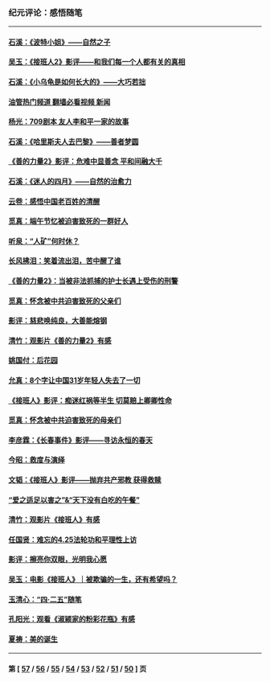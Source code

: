 ### 纪元评论：感悟随笔
---
#### [石溪：《波特小姐》——自然之子](../../pages/nsc1035/n14048291.md?08060330) 
#### [吴玉：《接班人2》影评——和我们每一个人都有关的真相](../../pages/nsc1035/n14041114.md?08060330) 
#### [石溪：《小乌龟是如何长大的》——大巧若拙](../../pages/nsc1035/n14037479.md?08060330) 
#### [油管热门频道 翻墙必看视频 新闻](ok?08060330)
#### [杨光：709剧本 友人李和平一家的故事](../../pages/nsc1035/n14032047.md?08060330) 
#### [石溪：《哈里斯夫人去巴黎》——善者梦圆](../../pages/nsc1035/n14031778.md?08060330) 
#### [《善的力量2》影评：危难中显善念 平和间融大千](../../pages/nsc1035/n14028390.md?08060330) 
#### [石溪：《迷人的四月》——自然的治愈力](../../pages/nsc1035/n14027049.md?08060330) 
#### [云卷：感悟中国老百姓的清醒](../../pages/nsc1035/n14025152.md?08060330) 
#### [觅真：端午节忆被迫害致死的一群好人](../../pages/nsc1035/n14020985.md?08060330) 
#### [听泉：“人矿”何时休？](../../pages/nsc1035/n14016609.md?08060330) 
#### [长风拂泪：笑着流出泪，苦中醒了谁](../../pages/nsc1035/n14016469.md?08060330) 
#### [《善的力量2》：当被非法抓捕的护士长遇上受伤的刑警](../../pages/nsc1035/n14015561.md?08060330) 
#### [觅真：怀念被中共迫害致死的父亲们](../../pages/nsc1035/n14014258.md?08060330) 
#### [影评：慈悲唤纯良，大善能熔钢](../../pages/nsc1035/n14010867.md?08060330) 
#### [清竹：观影片《善的力量2》有感](../../pages/nsc1035/n14010015.md?08060330) 
#### [姚国付：后花园](../../pages/nsc1035/n14005301.md?08060330) 
#### [允真：8个字让中国31岁年轻人失去了一切](../../pages/nsc1035/n13999093.md?08060330) 
#### [《接班人》影评：痴迷红祸等半生 切莫赔上卿卿性命](../../pages/nsc1035/n13998676.md?08060330) 
#### [觅真：怀念被中共迫害致死的母亲们](../../pages/nsc1035/n13997271.md?08060330) 
#### [李彦霖：《长春事件》影评——寻访永恒的春天](../../pages/nsc1035/n13995112.md?08060330) 
#### [今昭：救度与演绎](../../pages/nsc1035/n13992670.md?08060330) 
#### [文韬：《接班人》影评——抛弃共产邪教 获得救赎](../../pages/nsc1035/n13990160.md?08060330) 
#### [“爱之适足以害之”&“天下没有白吃的午餐”](../../pages/nsc1035/n13988391.md?08060330) 
#### [清竹：观影片《接班人》有感](../../pages/nsc1035/n13983561.md?08060330) 
#### [任国贤：难忘的4.25法轮功和平理性上访](../../pages/nsc1035/n13983482.md?08060330) 
#### [影评：擦亮你双眼，光明我心愿](../../pages/nsc1035/n13982333.md?08060330) 
#### [吴玉：电影《接班人》｜被欺骗的一生，还有希望吗？](../../pages/nsc1035/n13981972.md?08060330) 
#### [玉清心：“四·二五”随笔](../../pages/nsc1035/n13978628.md?08060330) 
#### [孔阳光：观看《淑颍家的粉彩花瓶》有感](../../pages/nsc1035/n13967929.md?08060330) 
#### [夏祷：美的诞生](../../pages/nsc1035/n13962321.md?08060330) 

---
#### 第 [ [57](./57.md?08060330) / [56](./56.md?08060330) / [55](./55.md?08060330) / [54](./54.md?08060330) / [53](./53.md?08060330) / [52](./52.md?08060330) / [51](./51.md?08060330) / [50](./50.md?08060330) ] 页
